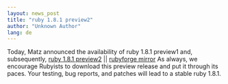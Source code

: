 ```yaml
---
layout: news_post
title: "ruby 1.8.1 preview2"
author: "Unknown Author"
lang: de
---
```


Today, Matz announced the availability of ruby 1.8.1 preview1 and,
subsequently, [ruby 1.8.1 preview2][1] \|\| [rubyforge mirror][2] As
always, we encourage Rubyists to download this preview release and put
it through its paces. Your testing, bug reports, and patches will lead
to a stable ruby 1.8.1.



[1]: https://cache.ruby-lang.org/pub/ruby/1.8/ruby-1.8.1-preview2.tar.gz
[2]: http://rubyforge.org/project/showfiles.php?group_id=30&amp;release_id=152
